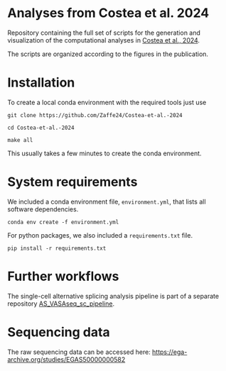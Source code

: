 # Analyses from Costea et al. 2024

Repository containing the full set of scripts for the generation and visualization of the computational analyses in [Costea et al., 2024](https://doi.org/10.1101/2024.06.24.600391).

The scripts are organized according to the figures in the publication.

# Installation

To create a local conda environment with the required tools just use

`git clone https://github.com/Zaffe24/Costea-et-al.-2024`

`cd Costea-et-al.-2024`

`make all`

This usually takes a few minutes to create the conda environment.

# System requirements

We included a conda environment file, `environment.yml`, that lists all software dependencies.

`conda env create -f environment.yml`

For python packages, we also included a `requirements.txt` file.

`pip install -r requirements.txt`

# Further workflows

The single-cell alternative splicing analysis pipeline is part of a separate repository [AS_VASAseq_sc_pipeline](https://github.com/Zaffe24/AS_VASAseq_sc_pipeline).

# Sequencing data

The raw sequencing data can be accessed here: https://ega-archive.org/studies/EGAS50000000582




